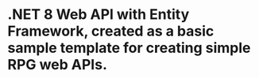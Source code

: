 # .NET 8 Web API with Entity Framework, created as a basic sample template for creating simple RPG web APIs.
